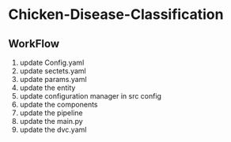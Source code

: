 # Chicken-Disease-Classification



## WorkFlow

1. update Config.yaml
2. update sectets.yaml
3. update params.yaml
4. update the entity
5. update configuration manager in src config
6. update the components
7. update the pipeline
8. update the main.py
9. update the dvc.yaml
